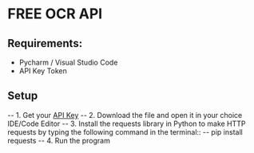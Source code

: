 # FREE OCR API

## Requirements:
- Pycharm / Visual Studio Code
- API Key Token

## Setup

-- 1. Get your [API Key](https://ocr.space/OCRAPI)
-- 2. Download the file and open it in your choice IDE/Code Editor
-- 3. Install the requests library in Python to make HTTP requests by typing the following command in the terminal::
      -- pip install requests
-- 4. Run the program
